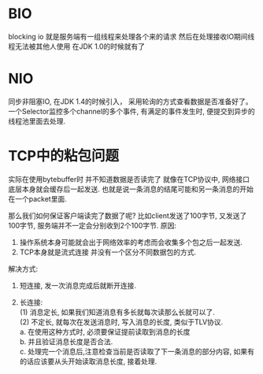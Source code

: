# BIO
blocking io
就是服务端有一组线程来处理各个来的请求
然后在处理接收IO期间线程无法被其他人使用
在JDK 1.0的时候就有了

# NIO
同步非阻塞IO, 在JDK 1.4的时候引入， 采用轮询的方式查看数据是否准备好了。
一个Selector监控多个channel的多个事件, 有满足的事件发生时, 便提交到异步的线程池里面去处理.


# TCP中的粘包问题
实际在使用bytebuffer时 并不知道数据是否读完了
就像在TCP协议中, 网络接口底层本身就会缓存后一起发送.
也就是说一条消息的结尾可能和另一条消息的开始在一个packet里面.

那么我们如何保证客户端读完了数据了呢?
比如client发送了100字节, 又发送了100字节, 服务端并不一定会分别收到2个100字节.
原因: 
1. 操作系统本身可能就会出于网络效率的考虑而会收集多个包之后一起发送.
2. TCP本身就是流式连接 并没有一个区分不同数据包的方式.
      
解决方式:
1. 短连接, 发一次消息完成后就断开连接.

2. 长连接:<br>
  (1) 消息定长, 如果我们知道消息有多长就每次读那么长就可以了.<br>
  (2) 不定长, 就每次在发送消息时, 写入消息的长度, 类似于TLV协议.<br>
        a. 在使用这种方式时, 必须要保证提前读取到消息的长度<br>
        b. 并且验证消息长度是否合法.<br>
        c. 处理完一个消息后,注意检查当前是否读取了下一条消息的部分内容, 如果有的话应该要从头开始读取消息长度, 接着处理.<br>

